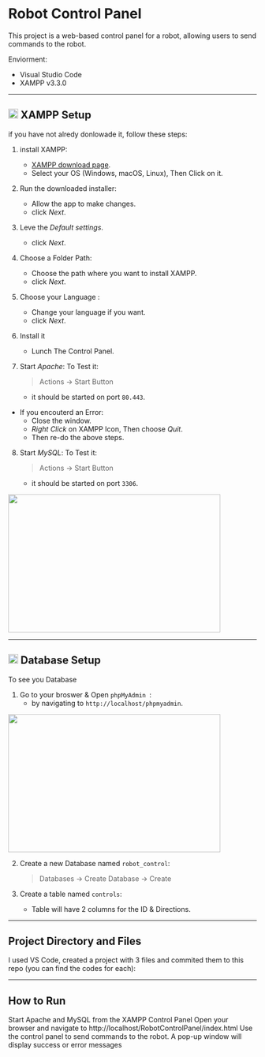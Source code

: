 # Robot Control Panel

This project is a web-based control panel for a robot, allowing users to send commands to the robot.

Enviorment:
- Visual Studio Code
- XAMPP v3.3.0


***

## <img src="https://github.com/user-attachments/assets/7048b800-1b5b-463d-8adf-ef861e6d376c" width="20" height="20"> XAMPP Setup

if you have not alredy donlowade it, follow these steps:

1. install XAMPP:
     - [ XAMPP download page](https://www.apachefriends.org/index.html).
     - Select your OS (Windows, macOS, Linux), Then Click on it.

2. Run the downloaded installer:
    - Allow the app to make changes.
    - click _Next_.

3. Leve the _Default settings_.
    - click _Next_.

4. Choose a Folder Path:
    - Choose the path where you want to install XAMPP.
    - click _Next_.

5.  Choose your Language :
    - Change your language if you want.
    - click _Next_.

6. Install it
    - Lunch The Control Panel.

7.  Start _Apache_:
To Test it:
    > Actions  ->  Start Button
    - it should be started on port ``80.443``.

  - If you encouterd an Error:
    - Close the window.
    - _Right Click_ on XAMPP Icon, Then choose _Quit_.
    - Then re-do the above steps.

8. Start _MySQL_:
To Test it:
    > Actions  ->  Start Button
    - it should be started on port ``3306``.

  <img src="https://github.com/user-attachments/assets/0ea6bfa1-bfcd-484f-8783-0ed49d82cf01" width="430" height="280">


***

## <img src="https://github.com/user-attachments/assets/c8739dce-5f53-4660-93b3-3ebc8d686cd5" width="20" height="20"> Database Setup
To see you Database 

1. Go to your broswer & Open ``phpMyAdmin ``:
   - by navigating to ``http://localhost/phpmyadmin``.
  <img src="https://github.com/user-attachments/assets/14946b21-b986-439a-aa33-a3571d91bc92" width="430" height="280">

2. Create a new Database named ``robot_control``:
     > Databases  ->  Create Database  ->  Create

3. Create a table named ``controls``:
   - Table will have 2 columns for the ID & Directions.


***

## Project Directory and Files
I used VS Code, created a project with 3 files and commited them to this repo (you can find the codes for each):


*** 

## How to Run
Start Apache and MySQL from the XAMPP Control Panel
Open your browser and navigate to http://localhost/RobotControlPanel/index.html
Use the control panel to send commands to the robot. A pop-up window will display success or error messages
